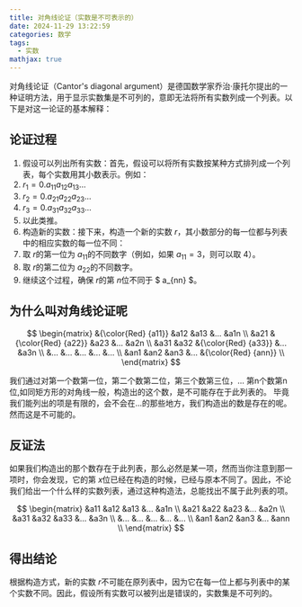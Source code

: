 ```yaml
---
title: 对角线论证（实数是不可表示的）
date: 2024-11-29 13:22:59
categories: 数学
tags: 
  - 实数
mathjax: true
---
```


对角线论证（Cantor's diagonal argument）是德国数学家乔治·康托尔提出的一种证明方法，用于显示实数集是不可列的，意即无法将所有实数列成一个列表。以下是对这一论证的基本解释：

## 论证过程

1. 假设可以列出所有实数：首先，假设可以将所有实数按某种方式排列成一个列表，每个实数用其小数表示。例如：
2. $r_1 = 0.a_{11} a_{12} a_{13} \ldots$
3. $r_2 = 0.a_{21} a_{22} a_{23} \ldots$
4. $r_3 = 0.a_{31} a_{32} a_{33} \ldots$
5. 以此类推。
6. 构造新的实数：接下来，构造一个新的实数 $r$，其小数部分的每一位都与列表中的相应实数的每一位不同：
7. 取 $r$的第一位为 $a_{11}$的不同数字（例如，如果 $a_{11}=3$，则可以取 $4$）。
8. 取 $r$的第二位为 $a_{22}$的不同数字。
9. 继续这个过程，确保 $r$的第 $n$位不同于 $ a_{nn} $。



## 为什么叫对角线论证呢

$$
\begin{matrix}   &{\color{Red} {a11}}   &a12  &a13 &... &a1n  \\   &a21  &{\color{Red} {a22}}  &a23 &... &a2n \\   &a31  &a32  &{\color{Red} {a33}} &... &a3n \\   &...  &...  &... &... &... \\   &an1  &an2  &an3 &... &{\color{Red} {ann}} \\ \end{matrix}
$$

<!-- more -->

我们通过对第一个数第一位，第二个数第二位，第三个数第三位，... 第n个数第n位,如同矩方形的对角线一般，构造出的这个数，是不可能存在于此列表的。
毕竟我们能列出的项是有限的，会不会在...的那些地方，我们构造出的数是存在的呢。
然而这是不可能的。

## 反证法

如果我们构造出的那个数存在于此列表，那么必然是某一项，然而当你注意到那一项时，你会发现，它的第 $x$位已经在构造的时候，已经与原本不同了。因此，不论我们给出一个什么样的实数列表，通过这种构造法，总能找出不属于此列表的项。

$$
\begin{matrix}   &a11   &a12  &a13 &... &a1n  \\   &a21  &a22  &a23 &... &a2n \\   &a31  &a32  &a33 &... &a3n \\   &...  &...  &... &... &... \\   &an1  &an2  &an3 &... &ann \\ \end{matrix}
$$

## 得出结论
根据构造方式，新的实数 $r$不可能在原列表中，因为它在每一位上都与列表中的某个实数不同。因此，假设所有实数可以被列出是错误的，实数集是不可列的。
